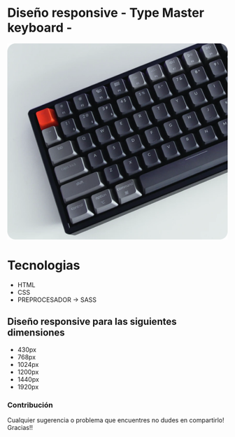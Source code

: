 # Diseño responsive - Type Master keyboard -

![Portada del repositorio](./img/image-portada.png)

# Tecnologias
- HTML
- CSS
- PREPROCESADOR -> SASS

## Diseño responsive para las siguientes dimensiones
- 430px
- 768px
- 1024px
- 1200px
- 1440px
- 1920px



### Contribución
Cualquier sugerencia o problema que encuentres no dudes en compartirlo! Gracias!!
